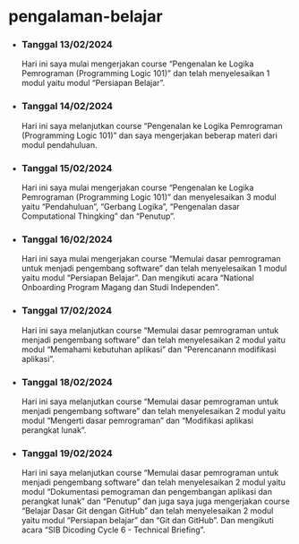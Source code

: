 # pengalaman-belajar
- ### Tanggal 13/02/2024 <br>
  <p> Hari ini saya mulai mengerjakan course “Pengenalan ke Logika Pemrograman (Programming Logic 101)” dan telah menyelesaikan 1 modul yaitu modul “Persiapan Belajar”.</p>

- ### Tanggal 14/02/2024
  <p> Hari ini saya melanjutkan course “Pengenalan ke Logika Pemrograman (Programming Logic 101)” dan saya mengerjakan beberap materi dari modul pendahuluan.</p>
 
- ### Tanggal 15/02/2024
  <p>Hari ini saya mulai mengerjakan course “Pengenalan ke Logika Pemrograman (Programming Logic 101)” dan menyelesaikan 3 modul yaitu “Pendahuluan”, “Gerbang Logika”, “Pengenalan dasar   Computational Thingking” dan “Penutup”.</p>
 
- ### Tanggal 16/02/2024
  <p>Hari ini saya mulai mengerjakan course “Memulai dasar pemrograman untuk menjadi pengembang software” dan telah menyelesaikan 1 modul yaitu modul “Persiapan Belajar”. Dan mengikuti acara “National Onboarding Program Magang dan Studi Independen”.</p>
    
- ### Tanggal 17/02/2024
  <p>Hari ini saya melanjutkan course “Memulai dasar pemrograman untuk menjadi pengembang software” dan telah menyelesaikan 2 modul yaitu modul “Memahami kebutuhan aplikasi” dan “Perencanann modifikasi aplikasi”.</p>
 
- ### Tanggal 18/02/2024
   <p> Hari ini saya melanjutkan course “Memulai dasar pemrograman untuk menjadi pengembang software” dan telah menyelesaikan 2 modul yaitu modul “Mengerti dasar pemrograman” dan “Modifikasi aplikasi perangkat lunak”.</p>
   
- ### Tanggal 19/02/2024
  <p>	Hari ini saya melanjutkan course “Memulai dasar pemrograman untuk menjadi pengembang software” dan telah menyelesaikan 2 modul yaitu modul “Dokumentasi pemograman dan pengembangan aplikasi dan perangkat lunak” dan “Penutup” dan juga saya juga mengerjakan course “Belajar Dasar Git dengan GitHub” dan telah menyelesaikan 2 modul yaitu modul “Persiapan belajar” dan “Git dan GitHub”. Dan mengikuti acara “SIB Dicoding Cycle 6 - Technical Briefing”.</p>

